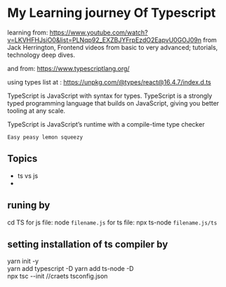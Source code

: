 # My Learning journey Of Typescript

learning from: https://www.youtube.com/watch?v=LKVHFHJsiO0&list=PLNqp92_EXZBJYFrpEzdO2EapvU0GOJ09n
from Jack Herrington, Frontend videos from basic to very advanced; tutorials, technology deep dives.

and from: https://www.typescriptlang.org/

using types list at : https://unpkg.com/@types/react@16.4.7/index.d.ts

TypeScript is JavaScript with syntax for types.
TypeScript is a strongly typed programming language that builds on JavaScript, giving you better tooling at any scale.

TypeScript is JavaScript’s runtime with a compile-time type checker

`Easy peasy lemon squeezy`


## Topics

- ts vs js
- 


## runing by

cd TS 
for js file:  node `filename.js`
for ts file: npx ts-node  `filename.js/ts`


## setting installation of ts compiler by  
yarn init -y  
yarn add typescript -D
yarn add ts-node -D   
npx tsc --init      //craets tsconfig.json